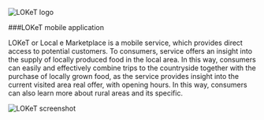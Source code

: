 ![LOKeT logo](http://loket.agenda.si/fileadmin/user_upload/loket_ikona.png)

###LOKeT mobile application

LOKeT or Local e Marketplace is a mobile service, which provides direct access to potential customers. To consumers, service offers an insight into the supply of locally produced food in the local area. In this way, consumers can easily and effectively combine trips to the countryside together with the purchase of locally grown food, as the service provides insight into the current visited area real offer, with opening hours. In this way, consumers can also learn more about rural areas and its specific.

![LOKeT screenshot](http://loket.agenda.si/fileadmin/user_upload/Screenshot_LOKeT.png)
